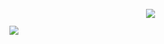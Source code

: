 <p align="center">
  <a href="#">
    <img src="https://github-readme-stats.vercel.app/api?username=0xF6&show_icons=true&count_private=true&theme=omni">
  </a>
</p>

![](https://hit.yhype.me/github/profile?user_id=13326808)
